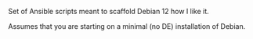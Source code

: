 Set of Ansible scripts meant to scaffold Debian 12 how I like it.

Assumes that you are starting on a minimal (no DE) installation of Debian.
